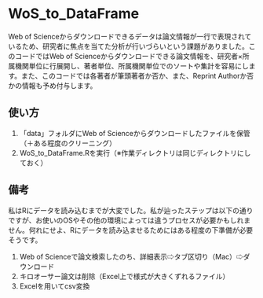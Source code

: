 # WoS_to_DataFrame
Web of Scienceからダウンロードできるデータは論文情報が一行で表現されているため、研究者に焦点を当てた分析が行いづらいという課題がありました。このコードではWeb of Scienceからダウンロードできる論文情報を、研究者×所属機関単位に行展開し、著者単位、所属機関単位でのソートや集計を容易にします。また、このコードでは各著者が筆頭著者か否か、また、Reprint Authorか否かの情報も予め付与します。


## 使い方
1. 「data」フォルダにWeb of Scienceからダウンロードしたファイルを保管（＋ある程度のクリーニング）
2. WoS_to_DataFrame.Rを実行（※作業ディレクトリは同じディレクトリにしておく）


## 備考
私はRにデータを読み込むまでが大変でした。私が辿ったステップは以下の通りですが、お使いのOSやその他の環境によっては違うプロセスが必要かもしれません。何れにせよ、Rにデータを読み込ませるためにはある程度の下準備が必要そうです。

1. Web of Scienceで論文検索したのち、詳細表示⇨タブ区切り（Mac）⇨ダウンロード
2. キロオーサー論文は削除（Excel上で様式が大きくずれるファイル）
3. Excelを用いてcsv変換
